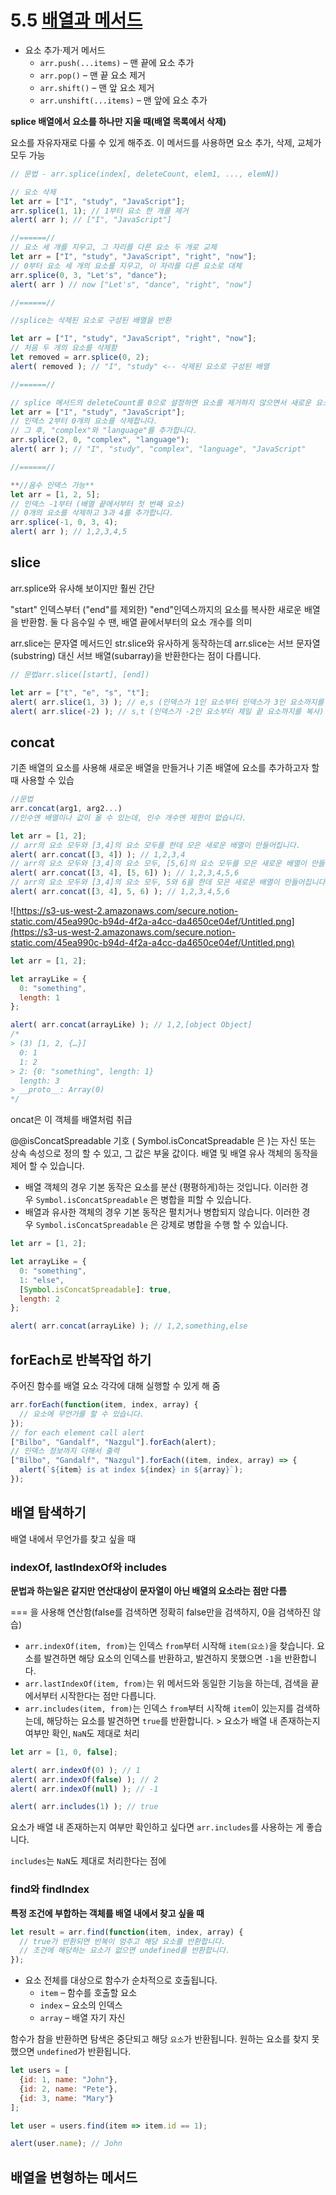 # 5.5 [배열과 메서드](https://github.com/gonklcb/modern-javascript/blob/main/DataTypes/5.5_array-methods.md)

- 요소 추가·제거 메서드
    - `arr.push(...items)` – 맨 끝에 요소 추가
    - `arr.pop()` – 맨 끝 요소 제거
    - `arr.shift()` – 맨 앞 요소 제거
    - `arr.unshift(...items)` – 맨 앞에 요소 추가

**splice 배열에서 요소를 하나만 지울 때(배열 목록에서 삭제)**

요소를 자유자재로 다룰 수 있게 해주죠. 이 메서드를 사용하면 요소 추가, 삭제, 교체가 모두 가능

```jsx
// 문법 - arr.splice(index[, deleteCount, elem1, ..., elemN])

// 요소 삭제
let arr = ["I", "study", "JavaScript"];
arr.splice(1, 1); // 1부터 요소 한 개를 제거
alert( arr ); // ["I", "JavaScript"]

//======//
// 요소 세 개를 지우고, 그 자리를 다른 요소 두 개로 교체
let arr = ["I", "study", "JavaScript", "right", "now"];
// 0부터 요소 세 개의 요소를 지우고, 이 자리를 다른 요소로 대체
arr.splice(0, 3, "Let's", "dance");
alert( arr ) // now ["Let's", "dance", "right", "now"]

//======//

//splice는 삭제된 요소로 구성된 배열을 반환

let arr = ["I", "study", "JavaScript", "right", "now"];
// 처음 두 개의 요소를 삭제함
let removed = arr.splice(0, 2);
alert( removed ); // "I", "study" <-- 삭제된 요소로 구성된 배열

//======//

// splice 메서드의 deleteCount를 0으로 설정하면 요소를 제거하지 않으면서 새로운 요소를 추가
let arr = ["I", "study", "JavaScript"];
// 인덱스 2부터 0개의 요소를 삭제합니다.
// 그 후, "complex"와 "language"를 추가합니다.
arr.splice(2, 0, "complex", "language");
alert( arr ); // "I", "study", "complex", "language", "JavaScript"

//======//

**//음수 인덱스 가능**
let arr = [1, 2, 5];
// 인덱스 -1부터 (배열 끝에서부터 첫 번째 요소)
// 0개의 요소를 삭제하고 3과 4를 추가합니다.
arr.splice(-1, 0, 3, 4);
alert( arr ); // 1,2,3,4,5
```

## slice

arr.splice와 유사해 보이지만 훨씬 간단

"start" 인덱스부터 ("end"를 제외한) "end"인덱스까지의 요소를 복사한 새로운 배열을 반환함. 둘 다 음수일 수 땐, 배열 끝에서부터의 요소 개수를 의미

arr.slice는 문자열 메서드인 str.slice와 유사하게 동작하는데 arr.slice는 서브 문자열(substring) 대신 서브 배열(subarray)을 반환한다는 점이 다릅니다.

```jsx
// 문법arr.slice([start], [end])

let arr = ["t", "e", "s", "t"];
alert( arr.slice(1, 3) ); // e,s (인덱스가 1인 요소부터 인덱스가 3인 요소까지를 복사(인덱스가 3인 요소는 제외))
alert( arr.slice(-2) ); // s,t (인덱스가 -2인 요소부터 제일 끝 요소까지를 복사)
```

## concat

기존 배열의 요소를 사용해 새로운 배열을 만들거나 기존 배열에 요소를 추가하고자 할 때 사용할 수 있습

```jsx
//문법 
arr.concat(arg1, arg2...)
//인수엔 배열이나 값이 올 수 있는데, 인수 개수엔 제한이 없습니다.

let arr = [1, 2];
// arr의 요소 모두와 [3,4]의 요소 모두를 한데 모은 새로운 배열이 만들어집니다.
alert( arr.concat([3, 4]) ); // 1,2,3,4
// arr의 요소 모두와 [3,4]의 요소 모두, [5,6]의 요소 모두를 모은 새로운 배열이 만들어집니다.
alert( arr.concat([3, 4], [5, 6]) ); // 1,2,3,4,5,6
// arr의 요소 모두와 [3,4]의 요소 모두, 5와 6을 한데 모은 새로운 배열이 만들어집니다.
alert( arr.concat([3, 4], 5, 6) ); // 1,2,3,4,5,6
```

![https://s3-us-west-2.amazonaws.com/secure.notion-static.com/45ea990c-b94d-4f2a-a4cc-da4650ce04ef/Untitled.png](https://s3-us-west-2.amazonaws.com/secure.notion-static.com/45ea990c-b94d-4f2a-a4cc-da4650ce04ef/Untitled.png)

```jsx
let arr = [1, 2];

let arrayLike = {
  0: "something",
  length: 1
};

alert( arr.concat(arrayLike) ); // 1,2,[object Object]
/*
> (3) [1, 2, {…}]
  0: 1
  1: 2
> 2: {0: "something", length: 1}
  length: 3
> __proto__: Array(0)
*/
```

oncat은 이 객체를 배열처럼 취급

@@isConcatSpreadable 기호 ( Symbol.isConcatSpreadable 은 )는 자신 또는 상속 속성으로 정의 할 수 있고, 그 값은 부울 값이다. 배열 및 배열 유사 객체의 동작을 제어 할 수 있습니다.

- 배열 객체의 경우 기본 동작은 요소를 분산 (평평하게)하는 것입니다. 이러한 경우 `Symbol.isConcatSpreadable` 은 병합을 피할 수 있습니다.
- 배열과 유사한 객체의 경우 기본 동작은 펼치거나 병합되지 않습니다. 이러한 경우 `Symbol.isConcatSpreadable` 은 강제로 병합을 수행 할 수 있습니다.

```jsx
let arr = [1, 2];

let arrayLike = {
  0: "something",
  1: "else",
  [Symbol.isConcatSpreadable]: true,
  length: 2
};

alert( arr.concat(arrayLike) ); // 1,2,something,else
```

## forEach로 반복작업 하기

주어진 함수를 배열 요소 각각에 대해 실행할 수 있게 해 줌

```jsx
arr.forEach(function(item, index, array) {
  // 요소에 무언가를 할 수 있습니다.
});
// for each element call alert
["Bilbo", "Gandalf", "Nazgul"].forEach(alert);
// 인덱스 정보까지 더해서 출력
["Bilbo", "Gandalf", "Nazgul"].forEach((item, index, array) => {
  alert(`${item} is at index ${index} in ${array}`);
});
```

## 배열 탐색하기

배열 내에서 무언가를 찾고 싶을 때

### **indexOf**, **lastIndexOf**와 **includes**

**문법과 하는일은 같지만 연산대상이 문자열이 아닌 배열의 요소라는 점만 다름**

=== 을 사용해 연산함(false를 검색하면 정확히 false만을 검색하지, 0을 검색하진 않습)

- `arr.indexOf(item, from)`는 인덱스 `from`부터 시작해 `item(요소)`을 찾습니다. 요소를 발견하면 해당 요소의 인덱스를 반환하고, 발견하지 못했으면 `-1`을 반환합니다.
- `arr.lastIndexOf(item, from)`는 위 메서드와 동일한 기능을 하는데, 검색을 끝에서부터 시작한다는 점만 다릅니다.
- `arr.includes(item, from)`는 인덱스 `from`부터 시작해 `item`이 있는지를 검색하는데, 해당하는 요소를 발견하면 `true`를 반환합니다. > 요소가 배열 내 존재하는지 여부만 확인, `NaN`도 제대로 처리

```jsx
let arr = [1, 0, false];

alert( arr.indexOf(0) ); // 1
alert( arr.indexOf(false) ); // 2
alert( arr.indexOf(null) ); // -1

alert( arr.includes(1) ); // true
```

요소가 배열 내 존재하는지 여부만 확인하고 싶다면 `arr.includes`를 사용하는 게 좋습니다.

`includes`는 `NaN`도 제대로 처리한다는 점에

### find와 findIndex

**특정 조건에 부합하는 객체를 배열 내에서 찾고 싶을 때**

```jsx
let result = arr.find(function(item, index, array) {
  // true가 반환되면 반복이 멈추고 해당 요소를 반환합니다.
  // 조건에 해당하는 요소가 없으면 undefined를 반환합니다.
});
```

- 요소 전체를 대상으로 함수가 순차적으로 호출됩니다.
    - `item` – 함수를 호출할 요소
    - `index` – 요소의 인덱스
    - `array` – 배열 자기 자신

함수가 참을 반환하면 탐색은 중단되고 해당 `요소`가 반환됩니다. 원하는 요소를 찾지 못했으면 `undefined`가 반환됩니다.

```jsx
let users = [
  {id: 1, name: "John"},
  {id: 2, name: "Pete"},
  {id: 3, name: "Mary"}
];

let user = users.find(item => item.id == 1);

alert(user.name); // John
```

## 배열을 변형하는 메서드

